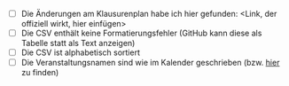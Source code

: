 - [ ] Die Änderungen am Klausurenplan habe ich hier gefunden: <Link, der offiziell wirkt, hier einfügen>
- [ ] Die CSV enthält keine Formatierungsfehler (GitHub kann diese als Tabelle statt als Text anzeigen)
- [ ] Die CSV ist alphabetisch sortiert
- [ ] Die Veranstaltungsnamen sind wie im Kalender geschrieben (bzw. [hier](https://calendarbot.hawhh.de/all.txt) zu finden)
